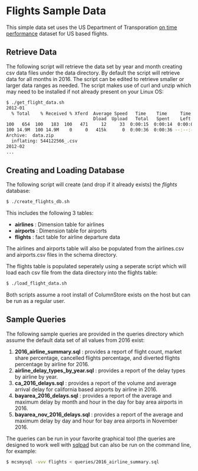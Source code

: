 # Flights Sample Data
This simple data set uses the US Department of Transporation [on time performance](https://www.transtats.bts.gov/DL_SelectFields.asp?Table_ID=236&DB_Short_Name=On-Time) dataset for US based flights. 

## Retrieve Data
The following script will retrieve the data set by year and month creating csv data files under the data directory. By default the script will retrieve data for all months in 2016. The script can be edited to retrieve smaller or larger data ranges as needed. The script makes use of curl and unzip which may need to be installed if not already present on your Linux OS:
```sh
$ ./get_flight_data.sh
2012-01
  % Total    % Received % Xferd  Average Speed   Time    Time     Time  Current
                                 Dload  Upload   Total   Spent    Left  Speed
100   654  100   183  100   471     12     33  0:00:15  0:00:14  0:00:01     0
100 14.9M  100 14.9M    0     0   415k      0  0:00:36  0:00:36 --:--:--  736k
Archive:  data.zip
  inflating: 544122566_.csv
2012-02
...
```

## Creating and Loading Database
The following script will create (and drop if it already exists) the *flights* database:
```sh
$ ./create_flights_db.sh
```
This includes the following 3 tables:

- **airlines** : Dimension table for airlines
- **airports** : Dimension table for airports
- **flights** : fact table for airline departure data

The airlines and airports table will also be populated from the airlines.csv and airports.csv files in the schema directory.

The flights table is populated seperately using a seperate script which will load each csv file from the data directory into the flights table:
```sh
$ ./load_flight_data.sh
```

Both scripts assume a root install of ColumnStore exists on the host but can be run as a regular user. 

## Sample Queries
The following sample queries are provided in the queries directory which assume the default data set of all values from 2016 exist:

1. **2016_airline_summary.sql** : provides a report of flight count, market share percentage, cancelled flights percentage, and diverted flights percentage by airline for 2016.
2. **airline_delay_types_by_year.sql** : provides a report of the delay types by airline by year.
3. **ca_2016_delays.sql** : provides a report of the volume and average arrival delay for california based airports by airline in 2016.
4. **bayarea_2016_delays.sql** : provides a report of the average and maximum delay by month and hour in the day for bay area airports in 2016.
5. **bayarea_nov_2016_delays.sql** : provides a report of the average and maximum delay by day and hour for bay area airports in November 2016.

The queries can be run in your favorite graphical tool (the queries are designed to work well with [sqlpad](https://rickbergfalk.github.io/sqlpad/) but can also be run on the command line, for example:
```sh
$ mcsmysql -vvv flights < queries/2016_airline_summary.sql
```





